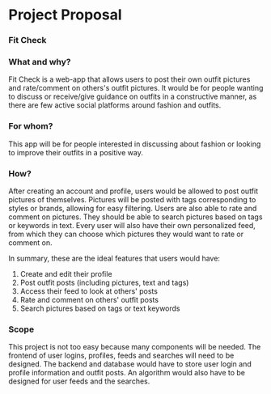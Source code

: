 # Project Proposal

### Fit Check

### What and why?

Fit Check is a web-app that allows users to post their own outfit pictures and rate/comment on others's outfit pictures. It would be for people wanting to discuss or receive/give guidance on outfits in a constructive manner, as there are few active social platforms around fashion and outfits.

### For whom?

This app will be for people interested in discussing about fashion or looking to improve their outfits in a positive way.

### How?

After creating an account and profile, users would be allowed to post outfit pictures of themselves. Pictures will be posted with tags corresponding to styles or brands, allowing for easy filtering. Users are also able to rate and comment on pictures. They should be able to search pictures based on tags or keywords in text. Every user will also have their own personalized feed, from which they can choose which pictures they would want to rate or comment on. 

In summary, these are the ideal features that users would have:
1. Create and edit their profile
2. Post outfit posts (including pictures, text and tags)
3. Access their feed to look at others' posts
4. Rate and comment on others' outfit posts
5. Search pictures based on tags or text keywords

### Scope

This project is not too easy because many components will be needed. The frontend of user logins, profiles, feeds and searches will need to be designed. The backend and database would have to store user login and profile information and outfit posts. An algorithm would also have to be designed for user feeds and the searches.